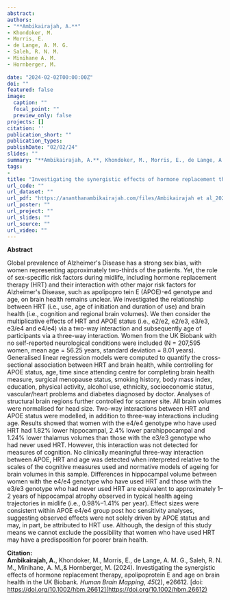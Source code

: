 ```yaml
---
abstract: 
authors:
- "**Ambikairajah, A.**"
- Khondoker, M.
- Morris, E.
- de Lange, A. M. G.
- Saleh, R. N. M.
- Minihane A. M.
- Hornberger, M.
 
date: "2024-02-02T00:00:00Z"
doi: ""
featured: false
image:
  caption: ""
  focal_point: ""
  preview_only: false
projects: []
citation: ''
publication_short: ""
publication_types: 
publishDate: "02/02/24"
slides: ""
summary: "**Ambikairajah, A.**, Khondoker, M., Morris, E., de Lange, A. M. G., Saleh, R. N. M., Minihane, A. M.,& Hornberger, M. (2024). Investigating the synergistic effects of hormone replacement therapy, apolipoprotein E and age on brain health in the UK Biobank. *Human Brain Mapping*, *45*(2), e26612. [doi: https://doi.org/10.1002/hbm.26612](https://doi.org/10.1002/hbm.26612)"
tags:
- 
title: "Investigating the synergistic effects of hormone replacement therapy, apolipoprotein E and age on brain health in the UK Biobank."
url_code: ""
url_dataset: ""
url_pdf: "https://ananthanambikairajah.com/files/Ambikairajah et al_2024_Investigating the synergistic effects of hormone replacement therapy, apolipoprotein E and age on brain health in the UK BiobankHuman Brain Mapping.pdf"
url_poster: ""
url_project: ""
url_slides: ""
url_source: ""
url_video: ""
---
```


**Abstract**   

Global prevalence of Alzheimer's Disease has a strong sex bias, with women representing approximately two-thirds of the patients. Yet, the role of sex-specific risk factors during midlife, including hormone replacement therapy (HRT) and their interaction with other major risk factors for Alzheimer's Disease, such as apolipopro tein E (APOE)-e4 genotype and age, on brain health remains unclear. We investigated the relationship between HRT (i.e., use, age of initiation and duration of use) and brain health (i.e., cognition and regional brain volumes). We then consider the multiplicative effects of HRT and APOE status (i.e., e2/e2, e2/e3, e3/e3, e3/e4 and e4/e4) via a two-way interaction and subsequently age of participants via a three-way interaction. Women from the UK Biobank with no self-reported neurological conditions were included (N = 207,595 women, mean age = 56.25 years, standard deviation = 8.01 years). Generalised linear regression models were computed to quantify the cross-sectional association between HRT and brain health, while controlling for APOE status, age, time since attending centre for completing brain health measure, surgical menopause status, smoking history, body mass index, education, physical activity, alcohol use, ethnicity, socioeconomic status, vascular/heart problems and diabetes diagnosed by doctor. Analyses of structural brain regions further controlled for scanner site. All brain volumes were normalised for head size. Two-way interactions between HRT and APOE status were modelled, in addition to three-way interactions including age. Results showed that women with the e4/e4 genotype who have used HRT had 1.82% lower hippocampal, 2.4% lower parahippocampal and 1.24% lower thalamus volumes than those with the e3/e3 genotype who had never used HRT. However, this interaction was not detected for measures of cognition. No clinically meaningful three-way interaction between APOE, HRT and age was detected when interpreted relative to the scales of the cognitive measures used and normative models of ageing for brain volumes in this sample. Differences in hippocampal volume between women with the e4/e4 genotype who have used HRT and those with the e3/e3 genotype who had never used HRT are equivalent to approximately 1–2 years of hippocampal atrophy observed in typical health ageing trajectories in midlife (i.e., 0.98%–1.41% per year). Effect sizes were consistent within APOE e4/e4 group post hoc sensitivity analyses, suggesting observed effects were not solely driven by APOE status and may, in part, be attributed to HRT use. Although, the design of this study means we cannot exclude the possibility that women who have used HRT may have a predisposition for poorer brain health.

**Citation:**    
**Ambikairajah, A.**, Khondoker, M., Morris, E., de Lange, A. M. G., Saleh, R. N. M., Minihane, A. M.,& Hornberger, M. (2024). Investigating the synergistic effects of hormone replacement therapy, apolipoprotein E and age on brain health in the UK Biobank. *Human Brain Mapping*, *45*(2), e26612. [doi: https://doi.org/10.1002/hbm.26612](https://doi.org/10.1002/hbm.26612)
